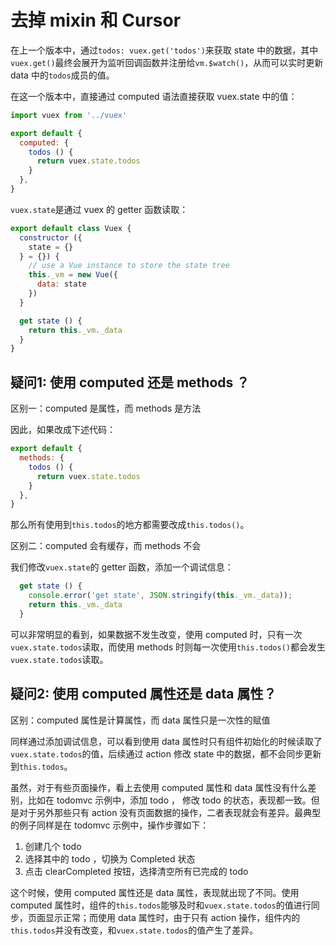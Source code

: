 # 去掉 mixin 和 Cursor

在上一个版本中，通过`todos: vuex.get('todos')`来获取 state 中的数据，其中`vuex.get()`最终会展开为监听回调函数并注册给`vm.$watch()`，从而可以实时更新 data 中的`todos`成员的值。

在这一个版本中，直接通过 computed 语法直接获取 vuex.state 中的值：

```js
import vuex from '../vuex'

export default {
  computed: {
    todos () {
      return vuex.state.todos
    }
  },
}
```

`vuex.state`是通过 vuex 的 getter 函数读取：

```js
export default class Vuex {
  constructor ({
    state = {}
  } = {}) {
    // use a Vue instance to store the state tree
    this._vm = new Vue({
      data: state
    })
  }

  get state () {
    return this._vm._data
  }
}
```

## 疑问1: 使用 computed 还是 methods ？

区别一：computed 是属性，而 methods 是方法

因此，如果改成下述代码：

```js
export default {
  methods: {
    todos () {
      return vuex.state.todos
    }
  },
}
```

那么所有使用到`this.todos`的地方都需要改成`this.todos()`。

区别二：computed 会有缓存，而 methods 不会

我们修改`vuex.state`的 getter 函数，添加一个调试信息：

```js
  get state () {
    console.error('get state', JSON.stringify(this._vm._data));
    return this._vm._data
  }
```

可以非常明显的看到，如果数据不发生改变，使用 computed 时，只有一次`vuex.state.todos`读取，而使用 methods 时则每一次使用`this.todos()`都会发生`vuex.state.todos`读取。

## 疑问2: 使用 computed 属性还是 data 属性？

区别：computed 属性是计算属性，而 data 属性只是一次性的赋值

同样通过添加调试信息，可以看到使用 data 属性时只有组件初始化的时候读取了`vuex.state.todos`的值，后续通过 action 修改 state 中的数据，都不会同步更新到`this.todos`。

虽然，对于有些页面操作，看上去使用 computed 属性和 data 属性没有什么差别，比如在 todomvc 示例中，添加 todo ， 修改 todo 的状态，表现都一致。但是对于另外那些只有 action 没有页面数据的操作，二者表现就会有差异。最典型的例子同样是在 todomvc 示例中，操作步骤如下：

 1. 创建几个 todo
 1. 选择其中的 todo ，切换为 Completed 状态
 1. 点击 clearCompleted 按钮，选择清空所有已完成的 todo

这个时候，使用 computed 属性还是 data 属性，表现就出现了不同。使用 computed 属性时，组件的`this.todos`能够及时和`vuex.state.todos`的值进行同步，页面显示正常；而使用 data 属性时，由于只有 action 操作，组件内的`this.todos`并没有改变，和`vuex.state.todos`的值产生了差异。
